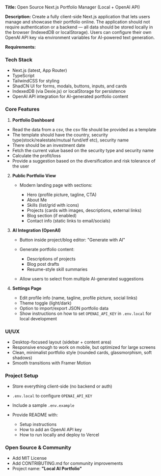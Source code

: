 **Title:** Open Source Next.js Portfolio Manager (Local + OpenAI API)

**Description:**
Create a fully client-side Next.js application that lets users manage and showcase their portfolio online. The application should not require authentication or a backend — all data should be stored locally in the browser (IndexedDB or localStorage). Users can configure their own OpenAI API key via environment variables for AI-powered text generation.

**Requirements:**

### Tech Stack

- Next.js (latest, App Router)
- TypeScript
- TailwindCSS for styling
- ShadCN UI for forms, modals, buttons, inputs, and cards
- IndexedDB (via Dexie.js) or localStorage for persistence
- OpenAI API integration for AI-generated portfolio content

### Core Features

1. **Portfolio Dashboard**

- Read the data from a csv, the csv file should be provided as a template
- The template should have the country, security type(stock/realestate/mutual fund/etf etc), security name
- There should be an investment date
- Fetch the current value based on the security type and security name
- Calculate the profit/loss
- Provide a suggestion based on the diversification and risk tolerance of the user

2. **Public Portfolio View**

   - Modern landing page with sections:

     - Hero (profile picture, tagline, CTA)
     - About Me
     - Skills (list/grid with icons)
     - Projects (cards with images, descriptions, external links)
     - Blog section (if enabled)
     - Contact info (static links to email/socials)

3. **AI Integration (OpenAI)**

   - Button inside project/blog editor: "Generate with AI"
   - Generate portfolio content:

     - Descriptions of projects
     - Blog post drafts
     - Resume-style skill summaries

   - Allow users to select from multiple AI-generated suggestions

4. **Settings Page**

   - Edit profile info (name, tagline, profile picture, social links)
   - Theme toggle (light/dark)
   - Option to import/export JSON portfolio data
   - Show instructions on how to set `OPENAI_API_KEY` in `.env.local` for local development

### UI/UX

- Desktop-focused layout (sidebar + content area)
- Responsive enough to work on mobile, but optimized for large screens
- Clean, minimalist portfolio style (rounded cards, glassmorphism, soft shadows)
- Smooth transitions with Framer Motion

### Project Setup

- Store everything client-side (no backend or auth)
- `.env.local` to configure `OPENAI_API_KEY`
- Include a sample `.env.example`
- Provide README with:

  - Setup instructions
  - How to add an OpenAI API key
  - How to run locally and deploy to Vercel

### Open Source & Community

- Add MIT License
- Add CONTRIBUTING.md for community improvements
- Project name: **"Local AI Portfolio"**
